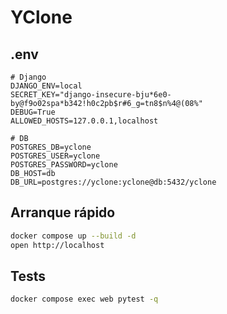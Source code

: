 # YClone

## .env

```dotenv
# Django
DJANGO_ENV=local
SECRET_KEY="django-insecure-bju*6e0-by@f9o02spa*b342!h0c2pb$r#6_g=tn8$n%4@(08%"
DEBUG=True
ALLOWED_HOSTS=127.0.0.1,localhost

# DB
POSTGRES_DB=yclone
POSTGRES_USER=yclone
POSTGRES_PASSWORD=yclone
DB_HOST=db
DB_URL=postgres://yclone:yclone@db:5432/yclone
```

## Arranque rápido

```bash
docker compose up --build -d
open http://localhost
```

## Tests

```bash
docker compose exec web pytest -q
```

